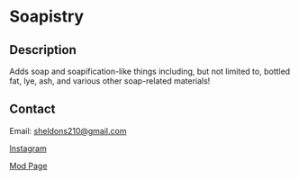 # Soapistry

## Description

Adds soap and soapification-like things including, but not limited to, bottled fat, lye, ash, and various other soap-related materials!

## Contact

Email: sheldons210@gmail.com

[Instagram](https://instagram.com/Kleptobismaniac)

[Mod Page](https://www.curseforge.com/minecraft/mc-mods/soapistry)
